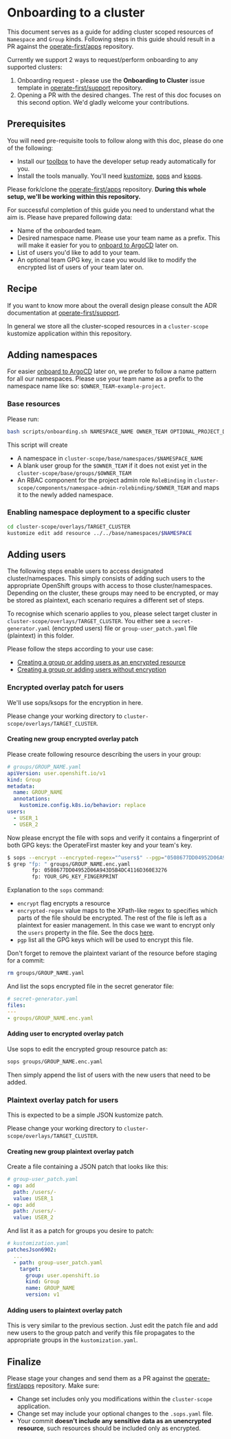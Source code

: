 # Onboarding to a cluster

This document serves as a guide for adding cluster scoped resources of `Namespace` and `Group` kinds. Following steps in this guide should result in a PR against the [operate-first/apps](https://github.com/operate-first/apps) repository.

Currently we support 2 ways to request/perform onboarding to any supported clusters:

1. Onboarding request - please use the **Onboarding to Cluster** issue template in [operate-first/support](https://github.com/operate-first/support) repository.
2. Opening a PR with the desired changes. The rest of this doc focuses on this second option. We'd gladly welcome your contributions.

## Prerequisites

You will need pre-requisite tools to follow along with this doc, please do one of the following:

- Install our [toolbox](https://github.com/operate-first/toolbox) to have the developer setup ready automatically for you.
- Install the tools manually. You'll need [kustomize](https://kustomize.io/), [sops](https://github.com/mozilla/sops) and [ksops](https://github.com/viaduct-ai/kustomize-sops).

Please fork/clone the [operate-first/apps](https://github.com/operate-first/apps) repository. **During this whole setup, we'll be working within this repository.**

For successful completion of this guide you need to understand what the aim is. Please have prepared following data:

- Name of the onboarded team.
- Desired namespace name. Please use your team name as a prefix. This will make it easier for you to [onboard to ArgoCD](https://github.com/operate-first/argocd-apps/blob/main/docs/onboard_team_to_argocd.md) later on.
- List of users you'd like to add to your team.
- An optional team GPG key, in case you would like to modify the encrypted list of users of your team later on.

## Recipe

If you want to know more about the overall design please consult the ADR documentation at [operate-first/support](https://github.com/operate-first/blueprint).

In general we store all the cluster-scoped resources in a `cluster-scope` kustomize application within this repository.

## Adding namespaces

For easier [onboard to ArgoCD](https://github.com/operate-first/argocd-apps/blob/main/docs/onboard_team_to_argocd.md) later on, we prefer to follow a name pattern for all our namespaces. Please use your team name as a prefix to the namespace name like so: `$OWNER_TEAM-example-project`.

### Base resources

Please run:

```sh
bash scripts/onboarding.sh NAMESPACE_NAME OWNER_TEAM OPTIONAL_PROJECT_DESCRIPTION
```

This script will create

- A namespace in `cluster-scope/base/namespaces/$NAMESPACE_NAME`
- A blank user group for the `$OWNER_TEAM` if it does not exist yet in the `cluster-scope/base/groups/$OWNER_TEAM`
- An RBAC component for the project admin role `RoleBinding` in `cluster-scope/components/namespace-admin-rolebinding/$OWNER_TEAM` and maps it to the newly added namespace.

### Enabling namespace deployment to a specific cluster

```sh
cd cluster-scope/overlays/TARGET_CLUSTER
kustomize edit add resource ../../base/namespaces/$NAMESPACE
```

## Adding users

The following steps enable users to access designated cluster/namespaces. This simply consists of adding such users to the appropriate OpenShift groups with access to those cluster/namespaces. Depending on the cluster, these groups may need to be encrypted, or may be stored as plaintext, each scenario requires a different set of steps.

To recognise which scenario applies to you, please select target cluster in `cluster-scope/overlays/TARGET_CLUSTER`. You either see a `secret-generator.yaml` (encrypted users) file or `group-user_patch.yaml` file (plaintext) in this folder.

Please follow the steps according to your use case:

- [Creating a group or adding users as an encrypted resource](#encrypted-overlay-patch-for-users)
- [Creating a group or adding users without encryption](#plaintext-overlay-patch-for-users)

### Encrypted overlay patch for users

We'll use sops/ksops for the encryption in here.

Please change your working directory to `cluster-scope/overlays/TARGET_CLUSTER`.

#### Creating new group encrypted overlay patch

Please create following resource describing the users in your group:

```yaml
# groups/GROUP_NAME.yaml
apiVersion: user.openshift.io/v1
kind: Group
metadata:
  name: GROUP_NAME
  annotations:
    kustomize.config.k8s.io/behavior: replace
users:
  - USER_1
  - USER_2
```

Now please encrypt the file with sops and verify it contains a fingerprint of both GPG keys: the OperateFirst master key and your team's key.

```sh
$ sops --encrypt --encrypted-regex="^users$" --pgp="0508677DD04952D06A943D5B4DC4116D360E3276, YOUR_GPG_KEY_FINGERPRINT" groups/GROUP_NAME.yaml > groups/GROUP_NAME.enc.yaml
$ grep "fp: " groups/GROUP_NAME.enc.yaml
        fp: 0508677DD04952D06A943D5B4DC4116D360E3276
        fp: YOUR_GPG_KEY_FINGERPRINT

```

Explanation to the `sops` command:

- `encrypt` flag encrypts a resource
- `encrypted-regex` value maps to the XPath-like regex to specifies which parts of the file should be encrypted. The rest of the file is left as a plaintext for easier management. In this case we want to encrypt only the `users` property in the file. See the docs [here](https://github.com/mozilla/sops#encrypting-only-parts-of-a-file).
- `pgp` list all the GPG keys which will be used to encrypt this file.

Don't forget to remove the plaintext variant of the resource before staging for a commit:

```sh
rm groups/GROUP_NAME.yaml
```

And list the sops encrypted file in the secret generator file:

```yaml
# secret-generator.yaml
files:
---
- groups/GROUP_NAME.enc.yaml
```

#### Adding user to encrypted overlay patch

Use sops to edit the encrypted group resource patch as:

```sh
sops groups/GROUP_NAME.enc.yaml
```

Then simply append the list of users with the new users that need to be added.

### Plaintext overlay patch for users

This is expected to be a simple JSON kustomize patch.

Please change your working directory to `cluster-scope/overlays/TARGET_CLUSTER`.

#### Creating new group plaintext overlay patch

Create a file containing a JSON patch that looks like this:

```yaml
# group-user_patch.yaml
- op: add
  path: /users/-
  value: USER_1
- op: add
  path: /users/-
  value: USER_2
```

And list it as a patch for groups you desire to patch:

```yaml
# kustomization.yaml
patchesJson6902:
  ...
  - path: group-user_patch.yaml
    target:
      group: user.openshift.io
      kind: Group
      name: GROUP_NAME
      version: v1
```

#### Adding users to plaintext overlay patch

This is very similar to the previous section. Just edit the patch file and add new users to the group patch and verify this file propagates to the appropriate groups in the `kustomization.yaml`.

## Finalize

Please stage your changes and send them as a PR against the [operate-first/apps](https://github.com/operate-first/apps) repository. Make sure:

- Change set includes only you modifications within the `cluster-scope` application.
- Change set may include your optional changes to the `.sops.yaml` file.
- Your commit **doesn't include any sensitive data as an unencrypted resource**, such resources should be included only as encrypted.
